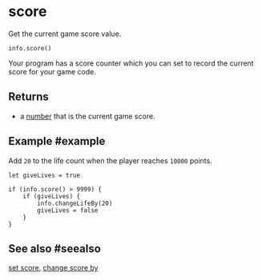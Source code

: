 # score

Get the current game score value.

```sig
info.score()
```

Your program has a score counter which you can set to record the current score for your game code.

## Returns

* a [number](/types/number) that is the current game score.

## Example #example

Add `20` to the life count when the player reaches `10000` points.

```blocks
let giveLives = true

if (info.score() > 9999) {
    if (giveLives) {
        info.changeLifeBy(20)
        giveLives = false
    }
}
```

## See also #seealso

[set score](/reference/info/set-score),
[change score by](/reference/info/change-score-by)